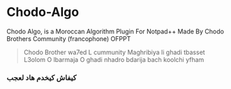 # Chodo-Algo
Chodo Algo, is a Moroccan Algorithm Plugin For Notpad++ Made By Chodo Brothers Community (francophone) OFPPT

> Chodo Brother wa7ed L cummunity Maghribiya li ghadi tbasset L3olom O lbarmaja O ghadi nhadro bdarija bach koolchi yfham 

### كيفاش كيخدم هاد لعجب

